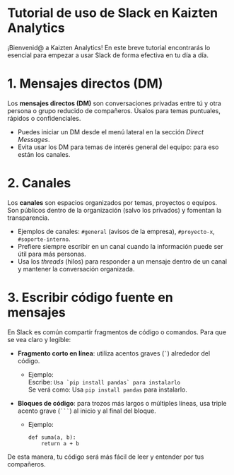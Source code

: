 # Tutorial de uso de Slack en Kaizten Analytics

¡Bienvenid@ a Kaizten Analytics! En este breve tutorial encontrarás lo esencial para empezar a usar Slack de forma efectiva en tu día a día.

# 1. Mensajes directos (DM)

Los **mensajes directos (DM)** son conversaciones privadas entre tú y otra persona o grupo reducido de compañeros. Úsalos para temas puntuales, rápidos o confidenciales. 
* Puedes iniciar un DM desde el menú lateral en la sección *Direct Messages*.
* Evita usar los DM para temas de interés general del equipo: para eso están los canales.

# 2. Canales

Los **canales** son espacios organizados por temas, proyectos o equipos. Son públicos dentro de la organización (salvo los privados) y fomentan la transparencia.
- Ejemplos de canales: `#general` (avisos de la empresa), `#proyecto-x`, `#soporte-interno`.
- Prefiere siempre escribir en un canal cuando la información puede ser útil para más personas.
- Usa los *threads* (hilos) para responder a un mensaje dentro de un canal y mantener la conversación organizada.

# 3. Escribir código fuente en mensajes

En Slack es común compartir fragmentos de código o comandos. Para que se vea claro y legible:

- **Fragmento corto en línea**: utiliza acentos graves (`` ` ``) alrededor del código.
  - Ejemplo:  
    Escribe: `` Usa `pip install pandas` para instalarlo ``  
    Se verá como: Usa `pip install pandas` para instalarlo.

- **Bloques de código**: para trozos más largos o múltiples líneas, usa triple acento grave (```` ``` ````) al inicio y al final del bloque.
  - Ejemplo:
    ```
    def suma(a, b):
        return a + b
    ```

De esta manera, tu código será más fácil de leer y entender por tus compañeros.